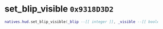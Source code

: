 # set_blip_visible `0x9318D3D2`

```lua
natives.hud.set_blip_visible(_blip --[[ integer ]], _visible --[[ boolean ]])
```